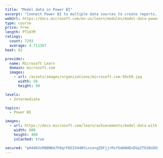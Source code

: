 ```yaml
---
title: "Model data in Power BI"
excerpt: "Connect Power BI to multiple data sources to create reports. Define the relationship between your data sources."
webUrl: https://docs.microsoft.com/en-us/learn/modules/model-data-power-bi/
type: course
price: Free
length: PT1H7M
ratings:
  count: 7293
  average: 4.711367
heat: 62

provider:
  name: Microsoft Learn
  domain: microsoft.com
  images:
    - url: /assets/images/organizations/microsoft.com-50x50.jpg
      width: 50
      height: 50

levels:
  - Intermediate

topics:
  - Power BI

images:
  - url: https://docs.microsoft.com/learn/achievements/model-data-with-power-bi-desktop-social.png
    width: 800
    height: 400
    isCached: true

secured: "pH44KUsRN8NKm7h9qrFDG3344NtLnzo+gIDFjjrRsY5mbN4DxDVp2TO1BsDXy/WscH/QlB9xCR7jxQKWn+V6ZHr7XA/XgAOmX3B23X6PRhu1F8BcnmzN63hRLI82gl/sl1V+LyWcw+PrF4ggk4g+kJxBEIIPFsmxL1aB9d7bTJcLD9iQh6J9zmxD/I50awHoSPovTcMPh3l6uiIXFJqMPVQ8ORsd42oiEXdC6HESWTypaMe7IMZFbRqlj6sjCTwVYTiSr8eybMg64l4bSI/732KW4R2tTkWkRooNRf2n6+MGLC+shV8loX1e79rv4wgECzLqLOohWmb095LQxCTPvz/C/sO54FkW5kgUqPx7bw5OgbSDW9w36Oe9phES2lWrG3IXjO+tSn5qJl3oQUnABKuM5X6oJMpMyPoXhdDJQ2Q=;F/DfkL05bd7LIWxFt2QFXg=="
---
```


